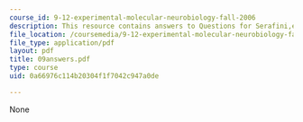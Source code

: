 ```yaml
---
course_id: 9-12-experimental-molecular-neurobiology-fall-2006
description: This resource contains answers to Questions for Serafini,et al paper.
file_location: /coursemedia/9-12-experimental-molecular-neurobiology-fall-2006/0a66976c114b20304f1f7042c947a0de_09answers.pdf
file_type: application/pdf
layout: pdf
title: 09answers.pdf
type: course
uid: 0a66976c114b20304f1f7042c947a0de

---
```

None